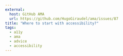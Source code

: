 ```yaml
---
external:
  host: GitHub AMA
  url: https://github.com/HugoGiraudel/ama/issues/87
title: "Where to start with accessibility?"
tags: 
  - a11y
  - ama
  - advice
  - accessibility
---
```

